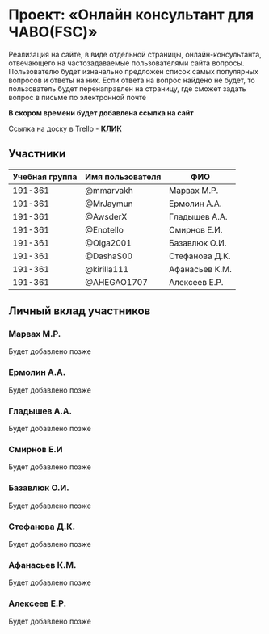 # Проект: «Онлайн консультант для ЧАВО(FSC)»

Реализация на сайте, в виде отдельной страницы, онлайн-консультанта, отвечающего на частозадаваемые пользователями сайта вопросы. Пользователю будет изначально предложен список самых популярных вопросов и ответы на них. Если ответа на вопрос найдено не будет, то пользователь будет перенаправлен на страницу, где сможет задать вопрос в письме по электронной почте

**В скором времени будет добавлена ссылка на сайт**

Ссылка на доску в Trello - **[КЛИК](https://trello.com/b/cOZl70tJ/%D0%BF%D1%80%D0%BE%D0%B5%D0%BA%D1%82-fsc "КЛИК")**

## Участники

| Учебная группа | Имя пользователя | ФИО                      |
|----------------|------------------|--------------------------|
| 191-361        | @mmarvakh       | Марвах М.Р.             |
| 191-361      | @MrJaymun       | Ермолин А.А.             |
| 191-361       | @AwsderX       | Гладышев А.А. |
| 191-361       | @Enotello       | Смирнов Е.И.              |
| 191-361        | @Olga2001       | Базавлюк О.И.              |
| 191-361      | @DashaS00       | Стефанова Д.К.              |
| 191-361       | @kirilla111       | Афанасьев К.М. |
| 191-361       | @AHEGAO1707       | Алексеев Е.Р.             |

## Личный вклад участников

### Марвах М.Р.

Будет добавлено позже

### Ермолин А.А.

Будет добавлено позже

### Гладышев А.А.

Будет добавлено позже

### Смирнов Е.И

Будет добавлено позже

### Базавлюк О.И.

Будет добавлено позже

### Стефанова Д.К.

Будет добавлено позже

### Афанасьев К.М.

Будет добавлено позже

### Алексеев Е.Р. 

Будет добавлено позже
